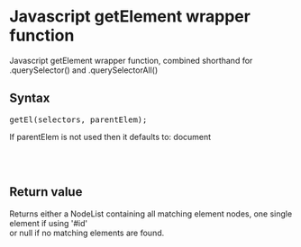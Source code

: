 # Javascript getElement wrapper function
Javascript getElement wrapper function, combined shorthand for .querySelector() and .querySelectorAll()

## Syntax
<pre>
getEl(selectors, parentElem);
</pre>
If parentElem is not used then it defaults to: document

<br />
<br />

## Return value
Returns either a NodeList containing all matching element nodes, one single element if using '#id'<br />
or  null  if no matching elements are found.
